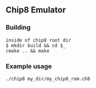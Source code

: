 ## Chip8 Emulator

### Building
    inside of chip8 root dir
    $ mkdir build && cd $_
    cmake .. && make

### Example usage 
    ./chip8 my_dir/my_chip8_rom.ch8   

